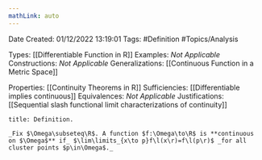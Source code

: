 ```yaml
---
mathLink: auto
---
```


<div class="topSpace"></div>

Date Created: 01/12/2022 13:19:01
Tags: #Definition #Topics/Analysis

Types: [[Differentiable Function in R]]
Examples: _Not Applicable_
Constructions: _Not Applicable_
Generalizations: [[Continuous Function in a Metric Space]]

Properties: [[Continuity Theorems in R]]
Sufficiencies: [[Differentiable implies continuous]]
Equivalences: _Not Applicable_
Justifications: [[Sequential slash functional limit characterizations of continuity]]

``` ad-Definition
title: Definition.

_Fix $\Omega\subseteq\R$. A function $f:\Omega\to\R$ is **continuous on $\Omega$** if_ $\lim\limits_{x\to p}f\l(x\r)=f\l(p\r)$ _for all cluster points $p\in\Omega$._

```
